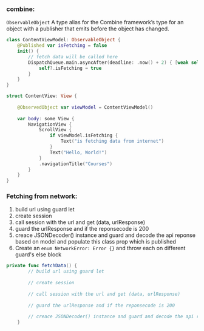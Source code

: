 ### combine:
`ObservableObject` A type alias for the Combine framework’s type for an object with a publisher that emits before the object has changed.
```swift
class ContentViewModel: ObservableObject {
    @Published var isFetching = false
    init() {
        // fetch data will be called here
        DispatchQueue.main.asyncAfter(deadline: .now() + 2) { [weak self] in
            self?.isFetching = true 
        }
    }
}

struct ContentView: View {
    
    @ObservedObject var viewModel = ContentViewModel()
    
    var body: some View {
        NavigationView {
            ScrollView {
                if viewModel.isFetching {
                    Text("is fetching data from internet")
                }
                Text("Hello, World!")
            }
            .navigationTitle("Courses")
        }
    }
}
```

### Fetching from network:
1. build url using guard let
2. create session
3. call session with the url and get (data, urlResponse)
4. guard the urlResponse and if the reponsecode is 200
5. creace JSONDecoder() instance and guard and decode the api reponse based on model and populate this class prop which is published
6. Create an `enum NetworkError: Error {}` and throw each on different guard's else block

```swift
private func fetchData() {
        // build url using guard let
        
        // create session
        
        // call session with the url and get (data, urlResponse)
        
        // guard the urlResponse and if the reponsecode is 200
        
        // creace JSONDecoder() instance and guard and decode the api reponse based on model and populate this class prop which is published
    }
```